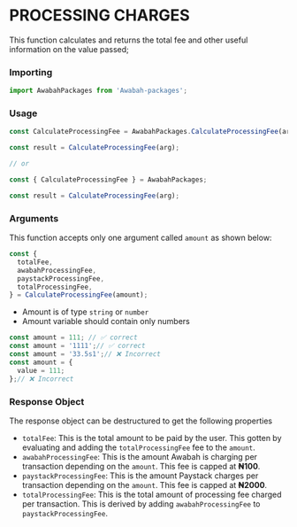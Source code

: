 # PROCESSING CHARGES

This function calculates and returns the total fee and other useful information on the value passed;

### Importing

```JavaScript
import AwabahPackages from 'Awabah-packages';
```

### Usage

```JavaScript
const CalculateProcessingFee = AwabahPackages.CalculateProcessingFee(arg);

const result = CalculateProcessingFee(arg);

// or

const { CalculateProcessingFee } = AwabahPackages;

const result = CalculateProcessingFee(arg);

```

### Arguments

This function accepts only one argument called `amount` as shown below:

```JavaScript
const {
  totalFee,
  awabahProcessingFee,
  paystackProcessingFee,
  totalProcessingFee,
} = CalculateProcessingFee(amount);

```

- Amount is of type `string` or `number`
- Amount variable should contain only numbers

```JavaScript
const amount = 111; // ✅ correct
const amount = '1111';// ✅ correct
const amount = '33.5s1';// ❌ Incorrect
const amount = {
  value = 111;
};// ❌ Incorrect

```

### Response Object

The response object can be destructured to get the following properties

- `totalFee`: This is the total amount to be paid by the user. This gotten by evaluating and adding the `totalProcessingFee` fee to the `amount`.
- `awabahProcessingFee`: This is the amount Awabah is charging per transaction depending on the `amount`. This fee is capped at **&#8358;100**.
- `paystackProcessingFee`: This is the amount Paystack charges per transaction depending on the `amount`. This fee is capped at **&#8358;2000**.
- `totalProcessingFee`: This is the total amount of processing fee charged per transaction. This is derived by adding `awabahProcessingFee` to `paystackProcessingFee`.
